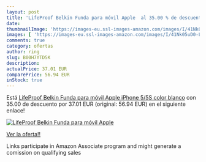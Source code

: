 ```yaml
---
layout: post
title: 'LifeProof Belkin Funda para móvil Apple  al 35.00 % de descuento'
date: 
thumbnailImage: 'https://images-eu.ssl-images-amazon.com/images/I/41Nk05uD0-L._SL200_.jpg'
images: [ 'https://images-eu.ssl-images-amazon.com/images/I/41Nk05uD0-L._SL200_.jpg' ]
comments: true
category: ofertas
author: ring
slug: B00H7YTD5K
description:
actualPrice: 37.01 EUR
comparePrice: 56.94 EUR
inStock: true
---
```


Está [LifeProof Belkin Funda para móvil Apple iPhone 5/5S  color blanco](https://www.amazon.es/dp/B00H7YTD5K/?tag=tolees-21) con 35.00 de descuento por 37.01 EUR (original: 56.94 EUR) en el siguiente enlace!

[![LifeProof Belkin Funda para móvil Apple ](https://images-eu.ssl-images-amazon.com/images/I/41Nk05uD0-L._SL200_.jpg)](https://www.amazon.es/dp/B00H7YTD5K/?tag=tolees-21)

[Ver la oferta!!](https://www.amazon.es/dp/B00H7YTD5K/?tag=tolees-21)

Links participate in Amazon Associate program and might generate a comission on qualifying sales


